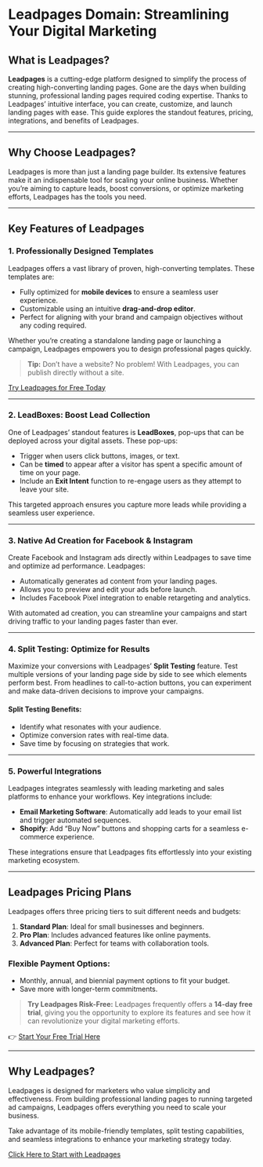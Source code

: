 # Leadpages Domain: Streamlining Your Digital Marketing

## What is Leadpages?

**Leadpages** is a cutting-edge platform designed to simplify the process of creating high-converting landing pages. Gone are the days when building stunning, professional landing pages required coding expertise. Thanks to Leadpages’ intuitive interface, you can create, customize, and launch landing pages with ease. This guide explores the standout features, pricing, integrations, and benefits of Leadpages.

---

## Why Choose Leadpages?

Leadpages is more than just a landing page builder. Its extensive features make it an indispensable tool for scaling your online business. Whether you’re aiming to capture leads, boost conversions, or optimize marketing efforts, Leadpages has the tools you need.

---

## Key Features of Leadpages

### 1. Professionally Designed Templates

Leadpages offers a vast library of proven, high-converting templates. These templates are:
- Fully optimized for **mobile devices** to ensure a seamless user experience.
- Customizable using an intuitive **drag-and-drop editor**.
- Perfect for aligning with your brand and campaign objectives without any coding required.

Whether you’re creating a standalone landing page or launching a campaign, Leadpages empowers you to design professional pages quickly.

> **Tip:** Don’t have a website? No problem! With Leadpages, you can publish directly without a site.

[Try Leadpages for Free Today](https://bit.ly/LEadPages)

---

### 2. LeadBoxes: Boost Lead Collection

One of Leadpages’ standout features is **LeadBoxes**, pop-ups that can be deployed across your digital assets. These pop-ups:
- Trigger when users click buttons, images, or text.
- Can be **timed** to appear after a visitor has spent a specific amount of time on your page.
- Include an **Exit Intent** function to re-engage users as they attempt to leave your site.

This targeted approach ensures you capture more leads while providing a seamless user experience.

---

### 3. Native Ad Creation for Facebook & Instagram

Create Facebook and Instagram ads directly within Leadpages to save time and optimize ad performance. Leadpages:
- Automatically generates ad content from your landing pages.
- Allows you to preview and edit your ads before launch.
- Includes Facebook Pixel integration to enable retargeting and analytics.

With automated ad creation, you can streamline your campaigns and start driving traffic to your landing pages faster than ever.

---

### 4. Split Testing: Optimize for Results

Maximize your conversions with Leadpages’ **Split Testing** feature. Test multiple versions of your landing page side by side to see which elements perform best. From headlines to call-to-action buttons, you can experiment and make data-driven decisions to improve your campaigns.

#### Split Testing Benefits:
- Identify what resonates with your audience.
- Optimize conversion rates with real-time data.
- Save time by focusing on strategies that work.

---

### 5. Powerful Integrations

Leadpages integrates seamlessly with leading marketing and sales platforms to enhance your workflows. Key integrations include:
- **Email Marketing Software**: Automatically add leads to your email list and trigger automated sequences.
- **Shopify**: Add “Buy Now” buttons and shopping carts for a seamless e-commerce experience.

These integrations ensure that Leadpages fits effortlessly into your existing marketing ecosystem.

---

## Leadpages Pricing Plans

Leadpages offers three pricing tiers to suit different needs and budgets:
1. **Standard Plan**: Ideal for small businesses and beginners.
2. **Pro Plan**: Includes advanced features like online payments.
3. **Advanced Plan**: Perfect for teams with collaboration tools.

### Flexible Payment Options:
- Monthly, annual, and biennial payment options to fit your budget.
- Save more with longer-term commitments.

> **Try Leadpages Risk-Free:** Leadpages frequently offers a **14-day free trial**, giving you the opportunity to explore its features and see how it can revolutionize your digital marketing efforts.

👉 [Start Your Free Trial Here](https://bit.ly/LEadPages)

---

## Why Leadpages?

Leadpages is designed for marketers who value simplicity and effectiveness. From building professional landing pages to running targeted ad campaigns, Leadpages offers everything you need to scale your business.

Take advantage of its mobile-friendly templates, split testing capabilities, and seamless integrations to enhance your marketing strategy today.

[Click Here to Start with Leadpages](https://bit.ly/LEadPages)
